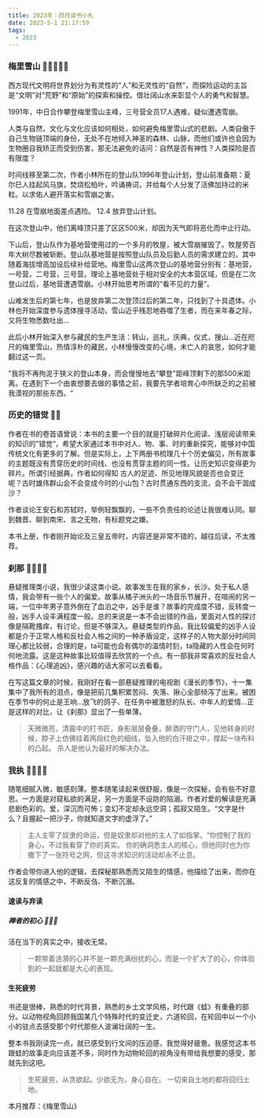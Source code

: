 ```yaml
---
title: 2023年｜四月读书小札
date: 2023-5-1 21:17:59
tags:
  - 2023
---
```


### 梅里雪山 🌟🌟🌟🌟🌟

西方现代文明将世界划分为有灵性的“人”和无灵性的“自然”，而探险运动的主旨是“文明”对“荒野”和“原始”的探索和操控。借壮阔山水来彰显个人的勇气和智慧。

1991年，中日合作攀登梅里雪山主峰，三号营全员17人遇难，疑似遭遇雪崩。

人类与自然，文化与文化应该如何相处，如何避免梅里雪山式的悲剧。人类自傲于自己生物链顶端的身份，无处不在地倾入神圣的森林、山脉，而他们或许也会因为生物圈自我矫正而受到伤害，那无法避免的诘问：自然是否有神性？人类探险是否有限度？

时间线移至第二次，作者小林所在的登山队1996年登山计划，登山前准备期：夏尔巳人挂起风马旗，焚烧松柏叶，吟诵祷词，并给每个人分发了活佛加持过的米粒。以求佑人避开落实和雪崩之害。

11.28 在雪崩地面差点遇险。
12.4 放弃登山计划。

在这次登山中，他们离峰顶只差了区区500米，却因为天气即将恶化而中止行动。

下山后，登山队作为基地营使用过的一个多月的牧屋，被大雪崩摧毁了。牧屋旁百年大树尽数被斩断。登山队基地营是按照登山队员及后勤人员的需求建立的，其中随着海拔增高加设后续补给营地。梅里雪山这两次登山的基地营分别有：基地营，一号营，二号营，三号营。理论上基地营处于相对安全的大本营区域，但是在二次登山过后，基地营遭遇雪崩。小林开始思考所谓的“看不见的力量”。

山难发生后的第七年，也是放弃第二次登顶过后的第二年，只找到了十具遗体。小林也开始深度参与遗体搜寻活动，雪山近乎残忍地吞噬了生者，而在来年春之际，又将生物悉数吐出...

此后小林开始深入参与藏民的生产生活：转山，巡礼，庆典，仪式，搜山...近在咫尺的梅里雪山，热情淳朴的藏民，小林慢慢改变的心境，未亡人的哀思，如何才能翻过这一页。

"我将不再拘泥于狭义的登山本身，而会慢慢地去“攀登"距峰顶剩下的那500米距离。在遇到下一个由衷想要去做的事情之前，我要先学者培育心中所缺乏的之前被我漠视的那些东西。“

### 历史的错觉 🌟🌟

作者在书的卷首语曾说：本书的主要一个目的就是打破碎片化阅读、浅层阅读带来的知识的”错觉“，希望大家通过本书中对人、物、事、时的重新探究，能够对中国传统文化有更多的了解。但是实际上，上下两册书梳理几十个历史偏见，所有故事的主题既没有贯穿历史的时间线、也没有贯穿主题的同一性。让历史知识变得更为碎片。所谓引经据典，作者如何得知
古人的足迹、所见地理风貌是否也会变迁呢？古时雄伟群山会不会变成今时的小山包？古时贯通东西的支流，会不会干涸成沙？

作者谈论王安石和苏轼时，举例轻飘飘的，一些不负责任的论述让我很难认同。聊到魏晋、聊到南宋、言之无物，有标题党之嫌。

本书上册，作者刚开始论及三皇五帝时，内容还是非常不错的，越往后读，不太推荐。

### 刹那 🌟🌟🌟🌟

悬疑推理类小说，我很少读这类小说。故事发生在我的家乡，长沙。处于私人感情，我会带有一些个人的偏爱。故事从橘子洲头的一场音乐节展开，在喧闹的另一端，一位中年男子意外倒在了血泊之中，凶手是谁？故事的完成度不错，反转度一般，凶手人设丰满程度一般。总的来说是一本不会出错的作品，里面对人性的探讨像是隔靴搔痒，有讨论，但是不够深入。悬疑类型的作品，我比较偏爱的凶手人设都是介于正常人格和反社会人格之间的一种矛盾设定，这样子的人物大部分时间同理心都比较弱，合理的是，ta可能也会有偶尔的温情时刻，ta隐藏的人性会在何时何地流露。这是这种故事比较值得去欣赏的一个点。有一部我非常喜欢的反社会人格作品：《心理追凶》，感兴趣的话大家可以去看看。

在写这篇文章的时候，我刚好在看一部悬疑推理的电视剧《漫长的季节》，十一集集中了我所有的泪点，像是把前几集积累苦闷、失落、揪心全部倾泻了出来。被困在季节中的何止是王响...放飞的鸽子、在任务中被激怒的队长、中年人的爱情...正是这样的对比，让《刹那》显出了一些单薄。

> 天微微亮，清晨中的打书匠，身影层层叠叠，醉酒的守门人，见他转身的时候，脖子上仿佛挂着两段红色的细线，坠入他的白汗褂之中，撑起一块布料的凸起。
> 杀人是他认为最好的解决办法。

### 我执 🌟🌟🌟🌟

随笔细腻入微，敏感刻薄。整本随笔读起来很舒服，像是一次探秘，会有些不好意思。一方面是对窥私欲的满足，另一方面是不设防的陷溺。作者对爱的解读是充满悲剧色彩的。爱，深沉而可怖；变幻不定却永远空洞；孤寂又陌生。“文字是什么？且握起一把沙子，你就知道文字的虚浮了。”

> 主人主宰了奴隶的命运，但是奴隶却对他的主人了如指掌。“你控制了我的身心，不过我看穿了你的真实。
> 你的确洞悉主人的核心，但他同时也为你撒下了一张符号之网，但这寻求知识的活动却永不止息。

作者会带你进入他的逻辑，去探秘那熟悉而又陌生的情感，他描绘了出来，而你在这反复的情感之中，不断反刍、不断沉溺。

#### 速读与弃读 
##### 禅者的初心 🌟🌟🌟

活在当下的真实之中，接收无常。

> 一颗带着涟漪的心并不是一颗充满纷扰的心，而是一个扩大了的心，你体验到的一起就都是大心的表现。

#### 生死疲劳 

书还是很棒，熟悉的时代背景，熟悉的乡土文学风格，时代跟《蛙》有重叠的部分。以动物视角回顾我国某几个特殊时代的变迁史，六道轮回，在轮回中以一个小小的驻点去感受那个时代那些人波澜壮阔的一生。

整本书我刚读完一点，就已感受到行文间的压迫感，我觉得好疲惫。我感觉这本书跟蛙的故事走向应该差不多，同时作为动物轮回的视角没有带给我想要的感受，那就先到这吧。

> 生死疲劳，从贪欲起。少欲无为，身心自在。
> 一切来自土地的都将回归土地。

本月推荐：《梅里雪山》